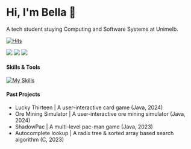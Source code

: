# Hi, I'm Bella 👋 

A tech student stuying Computing and Software Systems at Unimelb.

[![Hits](https://hits.seeyoufarm.com/api/count/incr/badge.svg?url=https%3A%2F%2Fgithub.com%2Fknhnkg&count_bg=%23798D69&title_bg=%23FFFFFF&icon=&icon_color=%23E7E7E7&title=%F0%9F%90%88+%F0%9F%90%BE+&edge_flat=true)](https://hits.seeyoufarm.com) 

<img src="https://img.shields.io/badge/bellakwon2003@gmail.com-EA4335?style=for-the-badge&logo=gmail&logoColor=white"/> <img src="https://img.shields.io/badge/Discord-5865F2?style=for-the-badge&logo=discord&logoColor=white"/> <img src="https://img.shields.io/badge/LinkedIn-0A66C2?style=for-the-badge&logo=linkedin&logoColor=white"/> 

#### Skills & Tools

[![My Skills](https://skillicons.dev/icons?i=c,java,py,mysql,vscode,git)](https://skillicons.dev)

#### Past Projects
- Lucky Thirteen | A user-interactive card game (Java, 2024)
- Ore Mining Simulator | A user-interactive ore mining simulator (Java, 2024)
- ShadowPac | A multi-level pac-man game (Java, 2023)
- Autocomplete lookup | A radix tree & sorted array based search algorithm (C, 2023)


<!--
# Hi, I'm Bella 👋 

[![Hits](https://hits.seeyoufarm.com/api/count/incr/badge.svg?url=https%3A%2F%2Fgithub.com%2Fknhnkg&count_bg=%23798D69&title_bg=%23FFFFFF&icon=&icon_color=%23E7E7E7&title=%F0%9F%90%88+%F0%9F%90%BE+&edge_flat=true)](https://hits.seeyoufarm.com) 

#### About me

- Currently in my final year at The University of Melbourne
- I study Computing and Software Systems
- You can reach me at: bellakwon2003@gmail.com 

#### Skills & Tools

[![My Skills](https://skillicons.dev/icons?i=c,java,py,mysql,vscode,git)](https://skillicons.dev)

#### Past Projects
- Lucky Thirteen | A user-interactive card game (Java, 2024)
- Ore Mining Simulator | A user-interactive ore mining simulator (Java, 2024)
- ShadowPac | A multi-level pac-man game (Java, 2023)
- Autocomplete lookup | A radix tree & sorted array based search algorithm (C, 2023)
-->



<!--
GMAIL BADGE:
<img src="https://img.shields.io/badge/bellakwon2003@gmail.com-D14836?style=for-the-badge&logo=gmail&logoColor=white"/>
-->

<!--
* 👋 Hi, I'm Bella
* 🌱 Currently in my final year at The University of Melbourne
* 🖥️ I study Computing and Software Systems
* 💡 Current project: Round-robin CPU scheduler + Memory management
* 📫 Reach me at: bellakwon2003@gmail.com 
-->

<!--
**knhnkg/knhnkg** is a ✨ _special_ ✨ repository because its `README.md` (this file) appears on your GitHub profile.
-->
